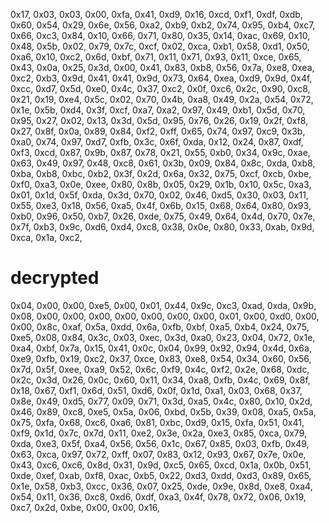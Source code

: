 0x17, 0x03, 0x03, 0x00, 0xfa,
0x41, 0xd9, 0x16, 0xcd, 0xf1, 0xdf, 0xdb, 0x60, 0x54, 0x29, 0x6e, 0x56, 0xa2, 0xb9, 0xb2, 0x74,
0x95, 0xb4, 0xc7, 0x66, 0xc3, 0x84, 0x10, 0x66, 0x71, 0x80, 0x35, 0x14, 0xac, 0x69, 0x10, 0x48,
0x5b, 0x02, 0x79, 0x7c, 0xcf, 0x02, 0xca, 0xb1, 0x58, 0xd1, 0x50, 0xa6, 0x10, 0xc2, 0x6d, 0xbf,
0x71, 0x11, 0x71, 0x93, 0x11, 0xce, 0x65, 0x43, 0x0a, 0x25, 0x3d, 0x00, 0x41, 0x83, 0xb8, 0x56,
0x7a, 0xe8, 0xea, 0xc2, 0xb3, 0x9d, 0x41, 0x41, 0x9d, 0x73, 0x64, 0xea, 0xd9, 0x9d, 0x4f, 0xcc,
0xd7, 0x5d, 0xe0, 0x4c, 0x37, 0xc2, 0x0f, 0xc6, 0x2c, 0x90, 0xc8, 0x21, 0x19, 0xe4, 0x5c, 0x02,
0x70, 0x4b, 0xa8, 0x49, 0x2a, 0x54, 0x72, 0x1e, 0x5b, 0xd4, 0x3f, 0xcf, 0xa7, 0xa2, 0x97, 0x49,
0xb1, 0x5d, 0x70, 0x95, 0x27, 0x02, 0x13, 0x3d, 0x5d, 0x95, 0x76, 0x26, 0x19, 0x2f, 0xf8, 0x27,
0x8f, 0x0a, 0x89, 0x84, 0xf2, 0xff, 0x65, 0x74, 0x97, 0xc9, 0x3b, 0xa0, 0x74, 0x97, 0xd7, 0xfb,
0x3c, 0x6f, 0xda, 0x12, 0x24, 0x87, 0xdf, 0xf3, 0xcd, 0x87, 0x9b, 0x87, 0x78, 0x21, 0x55, 0xb0,
0x34, 0x9c, 0xae, 0x63, 0x49, 0x97, 0x48, 0xc8, 0x61, 0x3b, 0x09, 0x84, 0x8c, 0xda, 0xb8, 0xba,
0xb8, 0xbc, 0xb2, 0x3f, 0x2d, 0x6a, 0x32, 0x75, 0xcf, 0xcb, 0xbe, 0xf0, 0xa3, 0x0e, 0xee, 0x80,
0x8b, 0x05, 0x29, 0x1b, 0x10, 0x5c, 0xa3, 0x01, 0x1d, 0x5f, 0xda, 0x3d, 0x70, 0x02, 0x46, 0xd5,
0x30, 0x03, 0x11, 0x55, 0xe3, 0x18, 0x56, 0xa5, 0x4f, 0x6b, 0x15, 0x68, 0x64, 0x80, 0x93, 0xb0,
0x96, 0x50, 0xb7, 0x26, 0xde, 0x75, 0x49, 0x64, 0x4d, 0x70, 0x7e, 0x7f, 0xb3, 0x9c, 0xd6, 0xd4,
0xc8, 0x38, 0x0e, 0x80, 0x33, 0xab, 0x9d, 0xca, 0x1a, 0xc2,

# decrypted

0x04, 0x00, 0x00, 0xe5, 0x00, 0x01, 0x44, 0x9c, 0xc3, 0xad, 0xda, 0x9b, 0x08, 0x00, 0x00, 0x00,
0x00, 0x00, 0x00, 0x00, 0x01, 0x00, 0xd0, 0x00, 0x00, 0x8c, 0xaf, 0x5a, 0xdd, 0x6a, 0xfb, 0xbf,
0xa5, 0xb4, 0x24, 0x75, 0xe5, 0x08, 0x84, 0x3c, 0x03, 0xec, 0x3d, 0xa0, 0x23, 0x04, 0x72, 0x1e,
0xa4, 0xbf, 0x7a, 0x15, 0x41, 0x0c, 0x04, 0x99, 0x92, 0x94, 0x4d, 0x6a, 0xe9, 0xfb, 0x19, 0xc2,
0x37, 0xce, 0x83, 0xe8, 0x54, 0x34, 0x60, 0x56, 0x7d, 0x5f, 0xee, 0xa9, 0x52, 0x6c, 0xf9, 0x4c,
0xf2, 0x2e, 0x68, 0xdc, 0x2c, 0x3d, 0x26, 0x0c, 0x60, 0x11, 0x34, 0xa8, 0xfb, 0x4c, 0x69, 0x8f,
0x18, 0x67, 0xf1, 0x6d, 0x51, 0xd6, 0x0f, 0x1d, 0xa1, 0x03, 0x68, 0x37, 0x8e, 0x49, 0xd5, 0x77,
0x09, 0x71, 0x3d, 0xa5, 0x4c, 0x80, 0x10, 0x2d, 0x46, 0x89, 0xc8, 0xe5, 0x5a, 0x06, 0xbd, 0x5b,
0x39, 0x08, 0xa5, 0x5a, 0x75, 0xfa, 0x68, 0xc6, 0xa6, 0x81, 0xbc, 0xd9, 0x15, 0xfa, 0x51, 0x41,
0xf9, 0x1d, 0x7c, 0x7d, 0x11, 0xe2, 0x3e, 0x2a, 0xe3, 0x85, 0xca, 0x79, 0xda, 0xe3, 0x5f, 0xa4,
0x56, 0x56, 0x1c, 0x67, 0x85, 0x03, 0xfb, 0x49, 0x63, 0xca, 0x97, 0x72, 0xff, 0x07, 0x83, 0x12,
0x93, 0x67, 0x7e, 0x0e, 0x43, 0xc6, 0xc6, 0x8d, 0x31, 0x9d, 0xc5, 0x65, 0xcd, 0x1a, 0x0b, 0x51,
0xde, 0xef, 0xab, 0xf8, 0xac, 0xb5, 0x22, 0xd3, 0xdd, 0xd3, 0x89, 0x65, 0x1e, 0x58, 0xb3, 0xcc,
0x36, 0x07, 0x25, 0xde, 0x9e, 0x8d, 0xe8, 0xa4, 0x54, 0x11, 0x36, 0xc8, 0xd6, 0xdf, 0xa3, 0x4f,
0x78, 0x72, 0x06, 0x19, 0xc7, 0x2d, 0xbe, 0x00, 0x00, 0x16,